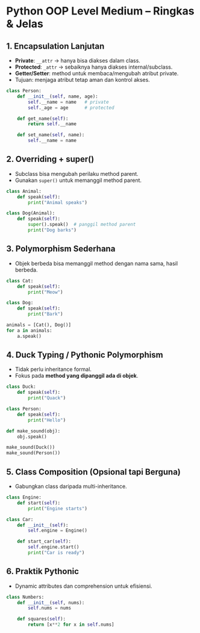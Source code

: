 
# Python OOP Level Medium – Ringkas & Jelas

## 1. Encapsulation Lanjutan
- **Private**: `__attr` → hanya bisa diakses dalam class.
- **Protected**: `_attr` → sebaiknya hanya diakses internal/subclass.
- **Getter/Setter**: method untuk membaca/mengubah atribut private.
- Tujuan: menjaga atribut tetap aman dan kontrol akses.

```python
class Person:
    def __init__(self, name, age):
        self.__name = name   # private
        self._age = age      # protected

    def get_name(self):
        return self.__name

    def set_name(self, name):
        self.__name = name
```

## 2. Overriding + super()
- Subclass bisa mengubah perilaku method parent.
- Gunakan `super()` untuk memanggil method parent.

```python
class Animal:
    def speak(self):
        print("Animal speaks")

class Dog(Animal):
    def speak(self):
        super().speak()  # panggil method parent
        print("Dog barks")
```

## 3. Polymorphism Sederhana
- Objek berbeda bisa memanggil method dengan nama sama, hasil berbeda.

```python
class Cat:
    def speak(self):
        print("Meow")

class Dog:
    def speak(self):
        print("Bark")

animals = [Cat(), Dog()]
for a in animals:
    a.speak()
```

## 4. Duck Typing / Pythonic Polymorphism
- Tidak perlu inheritance formal.
- Fokus pada **method yang dipanggil ada di objek**.

```python
class Duck:
    def speak(self):
        print("Quack")

class Person:
    def speak(self):
        print("Hello")

def make_sound(obj):
    obj.speak()

make_sound(Duck())
make_sound(Person())
```

## 5. Class Composition (Opsional tapi Berguna)
- Gabungkan class daripada multi-inheritance.

```python
class Engine:
    def start(self):
        print("Engine starts")

class Car:
    def __init__(self):
        self.engine = Engine()

    def start_car(self):
        self.engine.start()
        print("Car is ready")
```

## 6. Praktik Pythonic
- Dynamic attributes dan comprehension untuk efisiensi.

```python
class Numbers:
    def __init__(self, nums):
        self.nums = nums

    def squares(self):
        return [x**2 for x in self.nums]
```